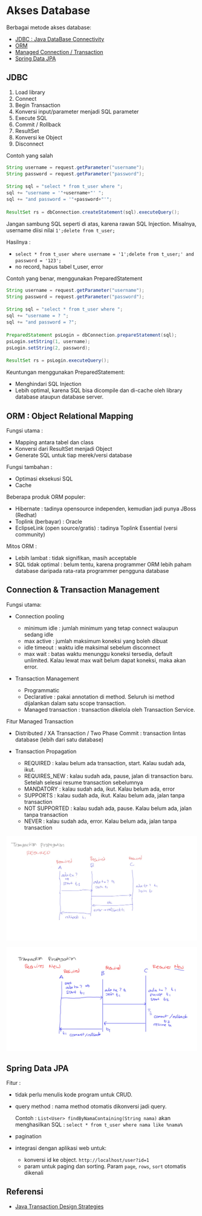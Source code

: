 # Akses Database #

Berbagai metode akses database:

* [JDBC : Java DataBase Connectivity](#jdbc)
* [ORM](#orm-object-relational-mapping)
* [Managed Connection / Transaction](#connection-transaction-management)
* [Spring Data JPA](#spring-data-jpa)


## JDBC ##

1. Load library
2. Connect
3. Begin Transaction
4. Konversi input/parameter menjadi SQL parameter
5. Execute SQL
6. Commit / Rollback
7. ResultSet
8. Konversi ke Object
9. Disconnect

Contoh yang salah

```java
String username = request.getParameter("username");
String password = request.getParameter("password");

String sql = "select * from t_user where ";
sql += "username = '"+username+"' ";
sql += "and password = '"+password+"'";

ResultSet rs = dbConnection.createStatement(sql).executeQuery();
```

Jangan sambung SQL seperti di atas, karena rawan SQL Injection.
Misalnya, username diisi nilai `1';delete from t_user;`

Hasilnya :
* `select * from t_user where username = '1';delete from t_user;' and password = '123';`
* no record, hapus tabel t_user, error

Contoh yang benar, menggunakan PreparedStatement

```java
String username = request.getParameter("username");
String password = request.getParameter("password");

String sql = "select * from t_user where ";
sql += "username = ? ";
sql += "and password = ?";

PreparedStatement psLogin = dbConnection.prepareStatement(sql);
psLogin.setString(1, username);
psLogin.setString(2, password);

ResultSet rs = psLogin.executeQuery();
```

Keuntungan menggunakan PreparedStatement:

* Menghindari SQL Injection
* Lebih optimal, karena SQL bisa dicompile dan di-cache oleh library database ataupun database server.

## ORM : Object Relational Mapping ##

Fungsi utama :

* Mapping antara tabel dan class
* Konversi dari ResultSet menjadi Object
* Generate SQL untuk tiap merek/versi database

Fungsi tambahan :

* Optimasi eksekusi SQL
* Cache

Beberapa produk ORM populer:

* Hibernate : tadinya opensource independen, kemudian jadi punya JBoss (Redhat)
* Toplink (berbayar) : Oracle
* EclipseLink (open source/gratis) : tadinya Toplink Essential (versi community)

Mitos ORM :

* Lebih lambat : tidak signifikan, masih acceptable
* SQL tidak optimal : belum tentu, karena programmer ORM lebih paham database daripada rata-rata programmer pengguna database

## Connection & Transaction Management ##

Fungsi utama:

* Connection pooling

    * minimum idle : jumlah minimum yang tetap connect walaupun sedang idle
    * max active : jumlah maksimum koneksi yang boleh dibuat
    * idle timeout : waktu idle maksimal sebelum disconnect
    * max wait : batas waktu menunggu koneksi tersedia, default unlimited. Kalau lewat max wait belum dapat koneksi, maka akan error.

* Transaction Management

   * Programmatic
   * Declarative : pakai annotation di method. Seluruh isi method dijalankan dalam satu scope transaction.
   * Managed transaction : transaction dikelola oleh Transaction Service.

Fitur Managed Transaction

* Distributed / XA Transaction / Two Phase Commit : transaction lintas database (lebih dari satu database)
* Transaction Propagation

    * REQUIRED : kalau belum ada transaction, start. Kalau sudah ada, ikut.
    * REQUIRES_NEW : kalau sudah ada, pause, jalan di transaction baru. Setelah selesai resume transaction sebelumnya
    * MANDATORY : kalau sudah ada, ikut. Kalau belum ada, error
    * SUPPORTS : kalau sudah ada, ikut. Kalau belum ada, jalan tanpa transaction
    * NOT SUPPORTED : kalau sudah ada, pause. Kalau belum ada, jalan tanpa transaction
    * NEVER : kalau sudah ada, error. Kalau belum ada, jalan tanpa transaction


[![Transaction Propagation Required](img/15-transaction-propagation-required.jpg)](img/15-transaction-propagation-required.jpg)

[![Transaction Propagation Requires New](img/16-transaction-propagation-requires_new.jpg)](img/16-transaction-propagation-requires_new.jpg)


## Spring Data JPA ##

Fitur :

* tidak perlu menulis kode program untuk CRUD.
* query method : nama method otomatis dikonversi jadi query.

    Contoh : `List<User> findByNamaContaining(String nama)`
    akan menghasilkan SQL : `select * from t_user where nama like %nama%`

* pagination
* integrasi dengan aplikasi web untuk:

    * konversi id ke object. `http://localhost/user?id=1`
    * param untuk paging dan sorting. Param `page`, `rows`, `sort` otomatis dikenali

## Referensi ##

* [Java Transaction Design Strategies](https://www.infoq.com/minibooks/JTDS)